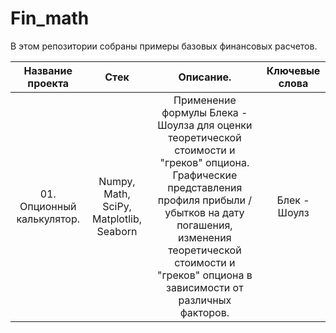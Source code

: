 # Fin_math
В этом репозитории собраны примеры базовых финансовых расчетов.

|Название проекта         |Стек |Описание.                            |Ключевые слова|
|:-----------------------:|:---:|:-----------------------------------:|:------------:|
|01. Опционный калькулятор.|Numpy, Math, SciPy, Matplotlib, Seaborn|Применение формулы Блека - Шоулза для оценки теоретической стоимости и "греков" опциона. Графические представления профиля прибыли / убытков на дату погашения, изменения теоретической стоимости и "греков" опциона в зависимости от различных факторов.|Блек - Шоулз|
